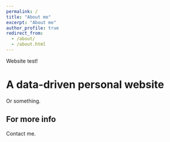 ```yaml
---
permalink: /
title: "About me"
excerpt: "About me"
author_profile: true
redirect_from: 
  - /about/
  - /about.html
---
```


Website test!


A data-driven personal website
======

Or something.

For more info
------
Contact me.
